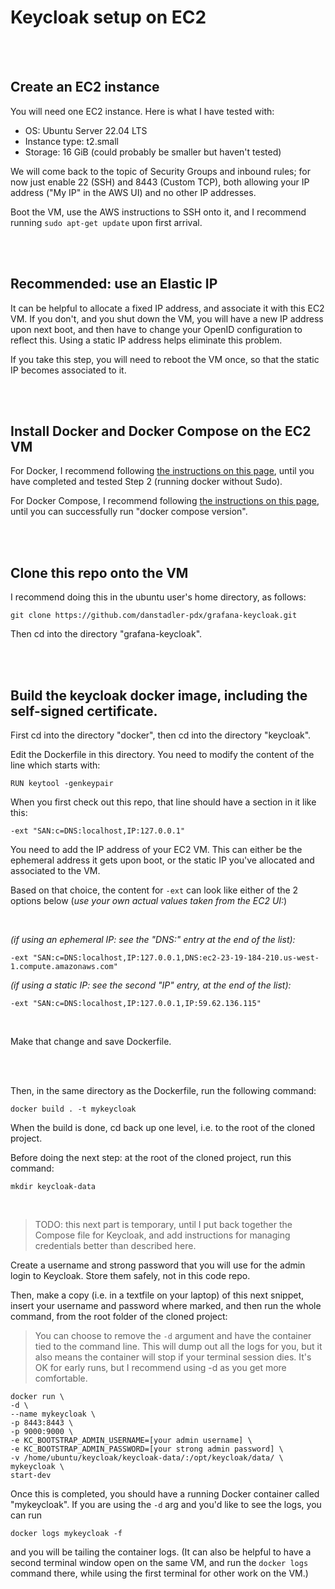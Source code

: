 # Keycloak setup on EC2

<br><br>
## Create an EC2 instance

You will need one EC2 instance. Here is what I have tested with:

- OS: Ubuntu Server 22.04 LTS
- Instance type: t2.small
- Storage: 16 GiB (could probably be smaller but haven't tested)

We will come back to the topic of Security Groups and inbound rules; for now just enable 22 (SSH) and 8443 (Custom TCP), both allowing your IP address ("My IP" in the AWS UI) and no other IP addresses.

Boot the VM, use the AWS instructions to SSH onto it, and I recommend running ```sudo apt-get update``` upon first arrival.


<br><br>
## Recommended: use an Elastic IP

It can be helpful to allocate a fixed IP address, and associate it with this EC2 VM. If you don't, and you shut down the VM, you will have a new IP address upon next boot, and then have to change your OpenID configuration to reflect this. Using a static IP address helps eliminate this problem.

If you take this step, you will need to reboot the VM once, so that the static IP becomes associated to it.


<br><br>
## Install Docker and Docker Compose on the EC2 VM

For Docker, I recommend following [the instructions on this page](https://www.digitalocean.com/community/tutorials/how-to-install-and-use-docker-on-ubuntu-22-04), until you have completed and tested Step 2 (running docker without Sudo).

For Docker Compose, I recommend following [the instructions on this page](https://www.digitalocean.com/community/tutorials/how-to-install-and-use-docker-compose-on-ubuntu-22-04), until you can successfully run "docker compose version".


<br><br>
## Clone this repo onto the VM

I recommend doing this in the ubuntu user's home directory, as follows:

```git clone https://github.com/danstadler-pdx/grafana-keycloak.git```

Then cd into the directory "grafana-keycloak".


<br><br>
## Build the keycloak docker image, including the self-signed certificate.

First cd into the directory "docker", then cd into the directory "keycloak".

Edit the Dockerfile in this directory. You need to modify the content of the line which starts with:

```RUN keytool -genkeypair```

When you first check out this repo, that line should have a section in it like this:

```-ext "SAN:c=DNS:localhost,IP:127.0.0.1"```

You need to add the IP address of your EC2 VM. This can either be the ephemeral address it gets upon boot, or the static IP you've allocated and associated to the VM.

Based on that choice, the content for ```-ext``` can look like either of the 2 options below (*use your own actual values taken from the EC2 UI:*)

<br>

*(if using an ephemeral IP: see the "DNS:" entry at the end of the list):*

```-ext "SAN:c=DNS:localhost,IP:127.0.0.1,DNS:ec2-23-19-184-210.us-west-1.compute.amazonaws.com"``` 

*(if using a static IP: see the second "IP" entry, at the end of the list):*

```-ext "SAN:c=DNS:localhost,IP:127.0.0.1,IP:59.62.136.115"```

<br>

Make that change and save Dockerfile.

<br><br>

Then, in the same directory as the Dockerfile, run the following command:

``` docker build . -t mykeycloak ```

When the build is done, cd back up one level, i.e. to the root of the cloned project.

Before doing the next step: at the root of the cloned project, run this command:

```mkdir keycloak-data```

<br>

> TODO: this next part is temporary, until I put back together the Compose file for Keycloak, and add instructions for managing credentials better than described here.

Create a username and strong password that you will use for the admin login to Keycloak. Store them safely, not in this code repo.

Then, make a copy (i.e. in a textfile on your laptop) of this next snippet, insert your username and password where marked, and then run the whole command, from the root folder of the cloned project:

> You can choose to remove the ```-d``` argument and have the container tied to the command line. This will dump out all the logs for you, but it also means the container will stop if your terminal session dies. It's OK for early runs, but I recommend using -d as you get more comfortable.

```
docker run \
-d \
--name mykeycloak \
-p 8443:8443 \
-p 9000:9000 \
-e KC_BOOTSTRAP_ADMIN_USERNAME=[your admin username] \
-e KC_BOOTSTRAP_ADMIN_PASSWORD=[your strong admin password] \
-v /home/ubuntu/keycloak/keycloak-data/:/opt/keycloak/data/ \
mykeycloak \
start-dev
```

Once this is completed, you should have a running Docker container called "mykeycloak". If you are using the ```-d``` arg and you'd like to see the logs, you can run 

```docker logs mykeycloak -f``` 

and you will be tailing the container logs. (It can also be helpful to have a second terminal window open on the same VM, and run the ```docker logs``` command there, while using the first terminal for other work on the VM.)


